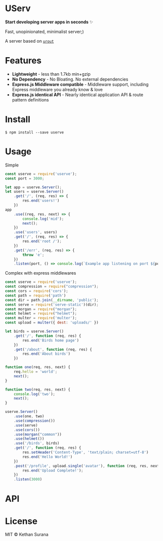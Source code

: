 # UServ

**Start developing server apps in seconds** ✨

Fast, unopinionated, minimalist server;)

A server based on [```urout```](https://github.com/kethan/urout)

# Features

* **Lightweight** - less than 1.7kb min+gzip
* **No Dependency** - No Bloating. No external dependencies
* **Express.js Middleware compatible** - Middleware support, including Express middleware you already know & love
* **Express.js identical API** - Nearly identical application API & route pattern definitions

# Install
```
$ npm install --save userve
```
# Usage

Simple

```js
const userve = require('userve');
const port = 3000;

let app = userve.Server();
let users = userve.Server()
    .get('/', (req, res) => {
        res.end('users!')
    })
app
    .use((req, res, next) => {
        console.log('mid');
        next();
    })
    .use('users', users)
    .get('/', (req, res) => {
        res.end('root /');
    })
    .get('/err', (req, res) => {
        throw 'e';
    })
    .listen(port, () => console.log(`Example app listening on port ${port}!`));
```

Complex with express middlewares
```js
const userve = require('userve');
const compression = require("compression");
const cors = require('cors');
const path = require('path')
const dir = path.join(__dirname, 'public');
const serve = require('serve-static')(dir);
const morgan = require("morgan");
const helmet = require("helmet");
const multer = require('multer');
const upload = multer({ dest: 'uploads/' })

let birds = userve.Server()
    .get('/', function (req, res) {
        res.end('Birds home page')
    })
    .get('/about', function (req, res) {
        res.end('About birds')
    })

function one(req, res, next) {
    req.hello = 'world';
    next();
}

function two(req, res, next) {
    console.log('two');
    next();
}

userve.Server()
    .use(one, two)
    .use(compression())
    .use(serve)
    .use(cors())
    .use(morgan("common"))
    .use(helmet())
    .use('/birds', birds)
    .get('/', function (req, res) {
        res.setHeader('Content-Type', 'text/plain; charset=utf-8')
        res.end('Hello World!')
    })
    .post('/profile', upload.single('avatar'), function (req, res, next) {
        res.end('Upload Complete!');
    })
    .listen(3000)
```

# API

# License

MIT © Kethan Surana